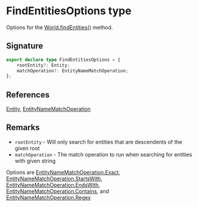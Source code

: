 # FindEntitiesOptions type

Options for the [World.findEntities()](https://developers.meta.com/horizon-worlds/reference/2.0.0/core_world#findentities) method.

## Signature

```typescript
export declare type FindEntitiesOptions = {
    rootEntity?: Entity;
    matchOperation?: EntityNameMatchOperation;
};
```

## References

[Entity](https://developers.meta.com/horizon-worlds/reference/2.0.0/core_entity), [EntityNameMatchOperation](https://developers.meta.com/horizon-worlds/reference/2.0.0/core_entitynamematchoperation)

## Remarks

- `rootEntity` - Will only search for entities that are descendents of the given root
- `matchOperation` - The match operation to run when searching for entities with given string

Options are [EntityNameMatchOperation.Exact](https://developers.meta.com/horizon-worlds/reference/2.0.0/core_entitynamematchoperation), [EntityNameMatchOperation.StartsWith](https://developers.meta.com/horizon-worlds/reference/2.0.0/core_entitynamematchoperation), [EntityNameMatchOperation.EndsWith](https://developers.meta.com/horizon-worlds/reference/2.0.0/core_entitynamematchoperation), [EntityNameMatchOperation.Contains](https://developers.meta.com/horizon-worlds/reference/2.0.0/core_entitynamematchoperation), and [EntityNameMatchOperation.Regex](https://developers.meta.com/horizon-worlds/reference/2.0.0/core_entitynamematchoperation)